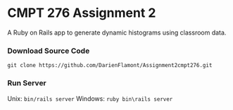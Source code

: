# CMPT 276 Assignment 2

A Ruby on Rails app to generate dynamic histograms using classroom data.

### Download Source Code

`git clone https://github.com/DarienFlamont/Assignment2cmpt276.git`

### Run Server

Unix: `bin/rails server`
Windows: `ruby bin\rails server`
